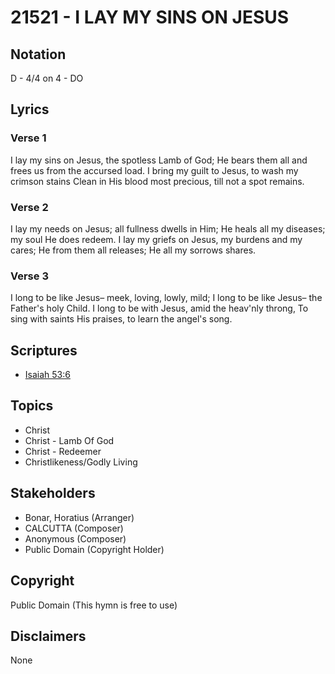 # 21521 - I LAY MY SINS ON JESUS

## Notation

D - 4/4 on 4 - DO

## Lyrics

### Verse 1

I lay my sins on Jesus, the spotless Lamb of God; He bears them all and frees us from the accursed load. I bring my guilt to Jesus, to wash my crimson stains Clean in His blood most precious, till not a spot remains.


### Verse 2

I lay my needs on Jesus; all fullness dwells in Him; He heals all my diseases; my soul He does redeem. I lay my griefs on Jesus, my burdens and my cares; He from them all releases; He all my sorrows shares.

### Verse 3

I long to be like Jesus– meek, loving, lowly, mild; I long to be like Jesus– the Father's holy Child. I long to be with Jesus, amid the heav'nly throng, To sing with saints His praises, to learn the angel's song.



## Scriptures

- [Isaiah 53:6](https://www.biblegateway.com/passage/?search=Isaiah%2053%3A6)

## Topics

- Christ
- Christ - Lamb Of God
- Christ - Redeemer
- Christlikeness/Godly Living

## Stakeholders

- Bonar, Horatius (Arranger)
- CALCUTTA (Composer)
- Anonymous (Composer)
- Public Domain (Copyright Holder)

## Copyright

Public Domain
(This hymn is free to use)

## Disclaimers

None

